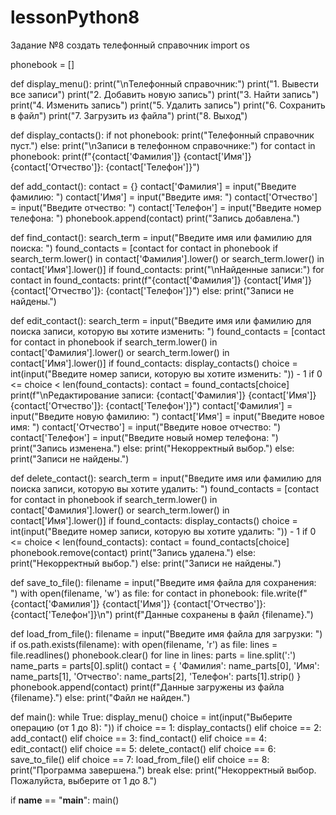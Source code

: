 # lessonPython8
Задание №8 создать телефонный справочник
import os

phonebook = []

def display_menu():
    print("\nТелефонный справочник:")
    print("1. Вывести все записи")
    print("2. Добавить новую запись")
    print("3. Найти запись")
    print("4. Изменить запись")
    print("5. Удалить запись")
    print("6. Сохранить в файл")
    print("7. Загрузить из файла")
    print("8. Выход")

def display_contacts():
    if not phonebook:
        print("Телефонный справочник пуст.")
    else:
        print("\nЗаписи в телефонном справочнике:")
        for contact in phonebook:
            print(f"{contact['Фамилия']} {contact['Имя']} {contact['Отчество']}: {contact['Телефон']}")

def add_contact():
    contact = {}
    contact['Фамилия'] = input("Введите фамилию: ")
    contact['Имя'] = input("Введите имя: ")
    contact['Отчество'] = input("Введите отчество: ")
    contact['Телефон'] = input("Введите номер телефона: ")
    phonebook.append(contact)
    print("Запись добавлена.")

def find_contact():
    search_term = input("Введите имя или фамилию для поиска: ")
    found_contacts = [contact for contact in phonebook if
                      search_term.lower() in contact['Фамилия'].lower() or search_term.lower() in contact['Имя'].lower()]
    if found_contacts:
        print("\nНайденные записи:")
        for contact in found_contacts:
            print(f"{contact['Фамилия']} {contact['Имя']} {contact['Отчество']}: {contact['Телефон']}")
    else:
        print("Записи не найдены.")

def edit_contact():
    search_term = input("Введите имя или фамилию для поиска записи, которую вы хотите изменить: ")
    found_contacts = [contact for contact in phonebook if
                      search_term.lower() in contact['Фамилия'].lower() or search_term.lower() in contact['Имя'].lower()]
    if found_contacts:
        display_contacts()
        choice = int(input("Введите номер записи, которую вы хотите изменить: ")) - 1
        if 0 <= choice < len(found_contacts):
            contact = found_contacts[choice]
            print(f"\nРедактирование записи: {contact['Фамилия']} {contact['Имя']} {contact['Отчество']}: {contact['Телефон']}")
            contact['Фамилия'] = input("Введите новую фамилию: ")
            contact['Имя'] = input("Введите новое имя: ")
            contact['Отчество'] = input("Введите новое отчество: ")
            contact['Телефон'] = input("Введите новый номер телефона: ")
            print("Запись изменена.")
        else:
            print("Некорректный выбор.")
    else:
        print("Записи не найдены.")

def delete_contact():
    search_term = input("Введите имя или фамилию для поиска записи, которую вы хотите удалить: ")
    found_contacts = [contact for contact in phonebook if
                      search_term.lower() in contact['Фамилия'].lower() or search_term.lower() in contact['Имя'].lower()]
    if found_contacts:
        display_contacts()
        choice = int(input("Введите номер записи, которую вы хотите удалить: ")) - 1
        if 0 <= choice < len(found_contacts):
            contact = found_contacts[choice]
            phonebook.remove(contact)
            print("Запись удалена.")
        else:
            print("Некорректный выбор.")
    else:
        print("Записи не найдены.")

def save_to_file():
    filename = input("Введите имя файла для сохранения: ")
    with open(filename, 'w') as file:
        for contact in phonebook:
            file.write(f"{contact['Фамилия']} {contact['Имя']} {contact['Отчество']}: {contact['Телефон']}\n")
    print(f"Данные сохранены в файл {filename}.")

def load_from_file():
    filename = input("Введите имя файла для загрузки: ")
    if os.path.exists(filename):
        with open(filename, 'r') as file:
            lines = file.readlines()
            phonebook.clear()
            for line in lines:
                parts = line.split(':')
                name_parts = parts[0].split()
                contact = {
                    'Фамилия': name_parts[0],
                    'Имя': name_parts[1],
                    'Отчество': name_parts[2],
                    'Телефон': parts[1].strip()
                }
                phonebook.append(contact)
        print(f"Данные загружены из файла {filename}.")
    else:
        print("Файл не найден.")

def main():
    while True:
        display_menu()
        choice = int(input("Выберите операцию (от 1 до 8): "))
        if choice == 1:
            display_contacts()
        elif choice == 2:
            add_contact()
        elif choice == 3:
            find_contact()
        elif choice == 4:
            edit_contact()
        elif choice == 5:
            delete_contact()
        elif choice == 6:
            save_to_file()
        elif choice == 7:
            load_from_file()
        elif choice == 8:
            print("Программа завершена.")
            break
        else:
            print("Некорректный выбор. Пожалуйста, выберите от 1 до 8.")

if __name__ == "__main__":
    main()
